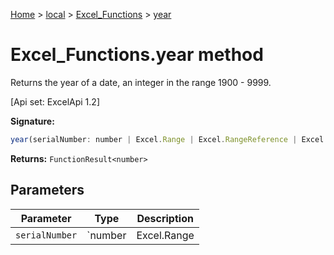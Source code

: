 [Home](./index) &gt; [local](local.md) &gt; [Excel\_Functions](local.excel_functions.md) &gt; [year](local.excel_functions.year.md)

# Excel\_Functions.year method

Returns the year of a date, an integer in the range 1900 - 9999. 

 \[Api set: ExcelApi 1.2\]

**Signature:**
```javascript
year(serialNumber: number | Excel.Range | Excel.RangeReference | Excel.FunctionResult<any>): FunctionResult<number>;
```
**Returns:** `FunctionResult<number>`

## Parameters

|  Parameter | Type | Description |
|  --- | --- | --- |
|  `serialNumber` | `number | Excel.Range | Excel.RangeReference | Excel.FunctionResult<any>` |  |

